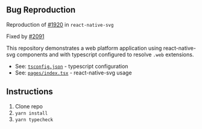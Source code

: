 ## Bug Reproduction

Reproduction of [#1920](https://github.com/software-mansion/react-native-svg/issues/1920)
in `react-native-svg`

Fixed by [#2091](https://github.com/software-mansion/react-native-svg/pull/2091)

This repository demonstrates a web platform application using react-native-svg
components and with typescript configured to resolve `.web` extensions.

* See: [`tsconfig.json`](./tsconfig.json) - typescript configuration
* See: [`pages/index.tsx`](./pages/index.tsx) - react-native-svg usage

## Instructions

1. Clone repo
1. `yarn install`
1. `yarn typecheck`
